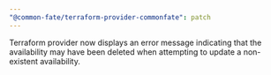 ```yaml
---
"@common-fate/terraform-provider-commonfate": patch
---
```


Terraform provider now displays an error message indicating that the availability may have been deleted when attempting to update a non-existent availability.

